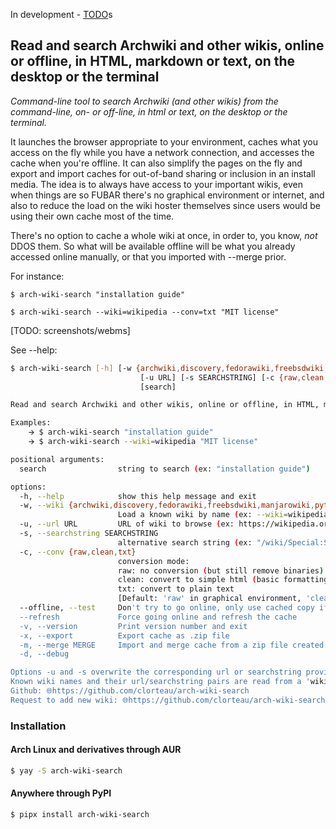 In development - 
[TODO](https://github.com/search?q=repo%3Aclorteau%2Farch-wiki-search%20TODO&type=code)s



## Read and search Archwiki and other wikis, online or offline, in HTML, markdown or text, on the desktop or the terminal ##

*Command-line tool to search Archwiki (and other wikis) from the command-line, on- or off-line, in html or text, on the desktop or the terminal.*

It launches the browser appropriate to your environment, caches what you access on the fly while you have a network connection, and accesses the cache when you're offline. It can also simplify the pages on the fly and export and import caches for out-of-band sharing or inclusion in an install media. The idea is to always have access to your important wikis, even when things are so FUBAR there's no graphical environment or internet, and also to reduce the load on the wiki hoster themselves since users would be using their own cache most of the time.

There's no option to cache a whole wiki at once, in order to, you know, *not* DDOS them. So what will be available offline will be what you already accessed online manually, or that you imported with --merge prior.

For instance:

`$ arch-wiki-search "installation guide"`

`$ arch-wiki-search --wiki=wikipedia --conv=txt "MIT license"`

[TODO: screenshots/webms]
 
See --help:


```bash
$ arch-wiki-search [-h] [-w {archwiki,discovery,fedorawiki,freebsdwiki,manjarowiki,pythonwiki,slackdocs,wikipedia}]
                             [-u URL] [-s SEARCHSTRING] [-c {raw,clean,txt}] [--offline] [--refresh] [-v] [-x] [-m MERGE] [-d]
                             [search]

Read and search Archwiki and other wikis, online or offline, in HTML, markdown or text, on the desktop or the terminal

Examples:
    🡪 $ arch-wiki-search "installation guide"
    🡪 $ arch-wiki-search --wiki=wikipedia "MIT license"

positional arguments:
  search                string to search (ex: "installation guide")

options:
  -h, --help            show this help message and exit
  -w, --wiki {archwiki,discovery,fedorawiki,freebsdwiki,manjarowiki,pythonwiki,slackdocs,wikipedia}
                        Load a known wiki by name (ex: --wiki=wikipedia) [Default: archwiki]
  -u, --url URL         URL of wiki to browse (ex: https://wikipedia.org, https://wiki.freebsd.org)
  -s, --searchstring SEARCHSTRING
                        alternative search string (ex: "/wiki/Special:Search?go=Go&search=", "/FrontPage?action=fullsearch&value=")
  -c, --conv {raw,clean,txt}
                        conversion mode:
                        raw: no conversion (but still remove binaries)
                        clean: convert to simple html (basic formatting, no styles or scripts)
                        txt: convert to plain text
                        [Default: 'raw' in graphical environment, 'clean' otherwise]
  --offline, --test     Don't try to go online, only use cached copy if it exists
  --refresh             Force going online and refresh the cache
  -v, --version         Print version number and exit
  -x, --export          Export cache as .zip file
  -m, --merge MERGE     Import and merge cache from a zip file created with --export
  -d, --debug

Options -u and -s overwrite the corresponding url or searchstring provided by -w
Known wiki names and their url/searchstring pairs are read from a 'wikis.yaml' file in '$(pwd)' and '{$HOME}/.config/arch-wiki-search'
Github: 🌐https://github.com/clorteau/arch-wiki-search
Request to add new wiki: 🌐https://github.com/clorteau/arch-wiki-search/issues/new?template=new-wiki.md
```

### Installation ###

#### Arch Linux and derivatives through AUR ####
```bash
$ yay -S arch-wiki-search
```

#### Anywhere through PyPI ####
```bash
$ pipx install arch-wiki-search
```
